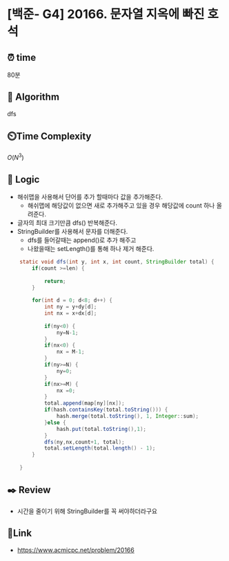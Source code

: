 
# [백준- G4] 20166. 문자열 지옥에 빠진 호석
## ⏰  **time**
80분

## :pushpin: **Algorithm**
dfs

## ⏲️**Time Complexity**
$O(N^3)$

## :round_pushpin: **Logic**

- 해쉬맵을 사용해서 단어를 추가 할때마다 값을 추가해준다.
	- 해쉬맵에 해당값이 없으면 새로 추가해주고 있을 경우 해당값에 count 하나 올려준다.
- 글자의 최대 크기만큼 dfs() 반복해준다.
- StringBuilder를 사용해서 문자를 더해준다.
	- dfs를 들어갈때는 append()로 추가 해주고
 	- 나왔을때는 setLength()를 통해 하나 제거 해준다.
```java
	static void dfs(int y, int x, int count, StringBuilder total) {
		if(count >=len) {
			
			return;
		}
		
		for(int d = 0; d<8; d++) {
			int ny = y+dy[d];
			int nx = x+dx[d];
			
			if(ny<0) {
				ny=N-1;
			}
			if(nx<0) {
				nx = M-1;
			}
			if(ny>=N) {
				ny=0;
			}
			if(nx>=M) {
				nx =0;
			}
			total.append(map[ny][nx]);
			if(hash.containsKey(total.toString())) {
				hash.merge(total.toString(), 1, Integer::sum);
			}else {
				hash.put(total.toString(),1);
			}
			dfs(ny,nx,count+1, total);
			total.setLength(total.length() - 1);
		}
		
	}
```


## :black_nib: **Review**
- 시간을 줄이기 위해 StringBuilder를 꼭 써야하더라구요


## 📡**Link**
- https://www.acmicpc.net/problem/20166

